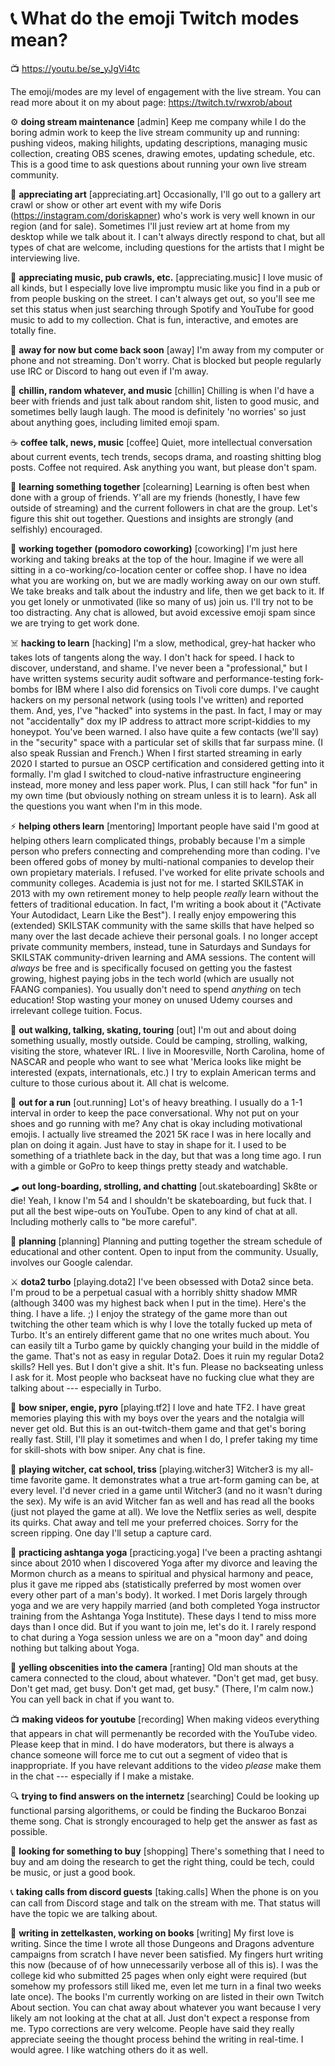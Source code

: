 # 📞 What do the emoji Twitch modes mean?

📺 <https://youtu.be/se_yJgVi4tc>

The emoji/modes are my level of engagement with the live stream. You can read more about it on my about page: <https://twitch.tv/rwxrob/about>

⚙️ **doing stream maintenance** [admin]  Keep me company while I do the boring admin work to keep the live stream community up and running: pushing videos, making hilights, updating descriptions, managing music collection, creating OBS scenes, drawing emotes, updating schedule, etc. This is a good time to ask questions about running your own live stream community.

🎨 **appreciating art** [appreciating.art]  Occasionally, I'll go out to a gallery art crawl or show or other art event with my wife Doris (https://instagram.com/doriskapner) who's work is very well known in our region (and for sale). Sometimes I'll just review art at home from my desktop while we talk about it. I can't always directly respond to chat, but all types of chat are welcome, including questions for the artists that I might be interviewing live.

🎵 **appreciating music, pub crawls, etc.** [appreciating.music]  I love music of all kinds, but I especially love live impromptu music like you find in a pub or from people busking on the street. I can't always get out, so you'll see me set this status when just searching through Spotify and YouTube for good music to add to my collection. Chat is fun, interactive, and emotes are totally fine.

🛑 **away for now but come back soon** [away]  I'm away from my computer or phone and not streaming. Don't worry. Chat is blocked but people regularly use IRC or Discord to hang out even if I'm away.

🍻 **chillin, random whatever, and music** [chillin]  Chilling is when I'd have a beer with friends and just talk about random shit, listen to good music, and sometimes belly laugh laugh. The mood is definitely 'no worries' so just about anything goes, including limited emoji spam.

☕ **coffee talk, news, music** [coffee]  Quiet, more intellectual conversation about current events, tech trends, secops drama, and roasting shitting blog posts. Coffee not required. Ask anything you want, but please don't spam.

🤔 **learning something together** [colearning]  Learning is often best when done with a group of friends. Y'all are my friends (honestly, I have few outside of streaming) and the current followers in chat are the group. Let's figure this shit out together. Questions and insights are strongly (and selfishly) encouraged.

🍅 **working together (pomodoro coworking)** [coworking]  I'm just here working and taking breaks at the top of the hour. Imagine if we were all sitting in a co-working/co-location center or coffee shop. I have no idea what you are working on, but we are madly working away on our own stuff. We take breaks and talk about the industry and life, then we get back to it. If you get lonely or unmotivated (like so many of us) join us. I'll try not to be too distracting. Any chat is allowed, but avoid excessive emoji spam since we are trying to get work done.

☠️ **hacking to learn** [hacking]  I'm a slow, methodical, grey-hat hacker who takes lots of tangents along the way. I don't hack for speed. I hack to discover, understand, and shame. I've never been a "professional," but I have written systems security audit software and performance-testing fork-bombs for IBM where I also did forensics on Tivoli core dumps. I've caught hackers on my personal network (using tools I've written) and reported them. And, yes, I've "hacked" into systems in the past. In fact, I may or may not "accidentally" dox my IP address to attract more script-kiddies to my honeypot. You've been warned. I also have quite a few contacts (we'll say) in the "security" space with a particular set of skills that far surpass mine. (I also speak Russian and French.) When I first started streaming in early 2020 I started to pursue an OSCP certification and considered getting into it formally. I'm glad I switched to cloud-native infrastructure engineering instead, more money and less paper work. Plus, I can still hack "for fun" in my own time (but obviously nothing on stream unless it is to learn). Ask all the questions you want when I'm in this mode.

⚡ **helping others learn** [mentoring]  Important people have said I'm good at helping others learn complicated things, probably because I'm a simple person who prefers connecting and comprehending more than coding. I've been offered gobs of money by multi-national companies to develop their own propietary materials. I refused. I've worked for elite private schools and community colleges. Academia is just not for me. I started SKILSTAK in 2013 with my own retirement money to help people *really* learn without the fetters of traditional education. In fact, I'm writing a book about it ("Activate Your Autodidact, Learn Like the Best"). I really enjoy empowering this (extended) SKILSTAK community with the same skills that have helped so many over the last decade achieve their personal goals. I no longer accept private community members, instead, tune in Saturdays and Sundays for SKILSTAK community-driven learning and AMA sessions. The content will *always* be free and is specifically focused on getting you the fastest growing, highest paying jobs in the tech world (which are usually not FAANG companies). You usually don't need to spend *anything* on tech education! Stop wasting your money on unused Udemy courses and irrelevant college tuition. Focus.

🌄 **out walking, talking, skating, touring** [out]  I'm out and about doing something usually, mostly outside. Could be camping, strolling, walking, visiting the store, whatever IRL. I live in Mooresville, North Carolina, home of NASCAR and people who want to see what 'Merica looks like might be interested (expats, internationals, etc.) I try to explain American terms and culture to those curious about it. All chat is welcome.

🏃 **out for a run** [out.running]  Lot's of heavy breathing. I usually do a 1-1 interval in order to keep the pace conversational. Why not put on your shoes and go running with me? Any chat is okay including motivational emojis. I actually live streamed the 2021 5K race I was in here locally and plan on doing it again. Just have to stay in shape for it. I used to be something of a triathlete back in the day, but that was a long time ago. I run with a gimble or GoPro to keep things pretty steady and watchable.

🛹 **out long-boarding, strolling, and chatting** [out.skateboarding]  Sk8te or die! Yeah, I know I'm 54 and I shouldn't be skateboarding, but fuck that. I put all the best wipe-outs on YouTube. Open to any kind of chat at all. Including motherly calls to "be more careful".

📆 **planning** [planning]  Planning and putting together the stream schedule of educational and other content. Open to input from the community. Usually, involves our Google calendar.

⚔️ **dota2 turbo** [playing.dota2]  I've been obsessed with Dota2 since beta. I'm proud to be a perpetual casual with a horribly shitty shadow MMR (although 3400 was my highest back when I put in the time). Here's the thing. I have a life. ;) I enjoy the strategy of the game more than out twitching the other team which is why I love the totally fucked up meta of Turbo. It's an entirely different game that no one writes much about. You can easily tilt a Turbo game by quickly changing your build in the middle of the game. That's not as easy in regular Dota2. Does it ruin my regular Dota2 skills? Hell yes. But I don't give a shit. It's fun. Please no backseating unless I ask for it. Most people who backseat have no fucking clue what they are talking about --- especially in Turbo.

🏹 **bow sniper, engie, pyro** [playing.tf2]  I love and hate TF2. I have great memories playing this with my boys over the years and the notalgia will never get old. But this is an out-twitch-them game and that get's boring really fast. Still, I'll play it sometimes and when I do, I prefer taking my time for skill-shots with bow sniper. Any chat is fine.

🐺 **playing witcher, cat school, triss** [playing.witcher3]  Witcher3 is my all-time favorite game. It demonstrates what a true art-form gaming can be, at every level. I'd never cried in a game until Witcher3 (and no it wasn't during the sex). My wife is an avid Witcher fan as well and has read all the books (just not played the game at all). We love the Netflix series as well, despite its quirks. Chat away and tell me your preferred choices. Sorry for the screen ripping. One day I'll setup a capture card.

🧘 **practicing ashtanga yoga** [practicing.yoga]  I've been a practing ashtangi since about 2010 when I discovered Yoga after my divorce and leaving the Mormon church as a means to spiritual and physical harmony and peace, plus it gave me ripped abs (statistically preferred by most women over every other part of a man's body). It worked. I met Doris largely through yoga and we are very happily married (and both completed Yoga instructor training from the Ashtanga Yoga Institute). These days I tend to miss more days than I once did. But if you want to join me, let's do it. I rarely respond to chat during a Yoga session unless we are on a "moon day" and doing nothing but talking about Yoga.

🤬 **yelling obscenities into the camera** [ranting]  Old man shouts at the camera connected to the cloud, about whatever. "Don't get mad, get busy. Don't get mad, get busy. Don't get mad, get busy." (There, I'm calm now.) You can yell back in chat if you want to.

📺 **making videos for youtube** [recording]  When making videos everything that appears in chat will permenantly be recorded with the YouTube video. Please keep that in mind. I do have moderators, but there is always a chance someone will force me to cut out a segment of video that is inappropriate. If you have relevant additions to the video *please* make them in the chat --- especially if I make a mistake.

🔍 **trying to find answers on the internetz** [searching]  Could be looking up functional parsing algorithems, or could be finding the Buckaroo Bonzai theme song. Chat is strongly encouraged to help get the answer as fast as possible.

🛒 **looking for something to buy** [shopping]  There's something that I need to buy and am doing the research to get the right thing, could be tech, could be music, or just a good book.

📞 **taking calls from discord guests** [taking.calls]  When the phone is on you can call from Discord stage and talk on the stream with me. That status will have the topic we are talking about.

📝 **writing in zettelkasten, working on books** [writing]  My first love is writing. Since the time I wrote all those Dungeons and Dragons adventure campaigns from scratch I have never been satisfied. My fingers hurt writing this now (because of of how unnecessarily verbose all of this is). I was the college kid who submitted 25 pages when only eight were required (but somehow my professors still liked me, even let me turn in a final two weeks late once). The books I'm currently working on are listed in their own Twitch About section. You can chat away about whatever you want because I very likely am not looking at the chat at all. Just don't expect a response from me. Typo corrections are very welcome. People have said they really appreciate seeing the thought process behind the writing in real-time. I would agree. I like watching others do it as well.

